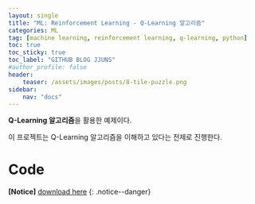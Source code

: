 ```yaml
---
layout: single
title: "ML: Reinforcement Learning - Q-Learning 알고리즘"
categories: ML
tag: [machine learning, reinforcement learning, q-learning, python]
toc: true
toc_sticky: true
toc_label: "GITHUB BLOG JJUNS"
#author_profile: false
header:
    teaser: /assets/images/posts/8-tile-puzzle.png
sidebar:
    nav: "docs"
---
```


**Q-Learning 알고리즘**을 활용한 예제이다.

이 프로젝트는 Q-Learning 알고리즘을 이해하고 있다는 전제로 진행한다.

# Code
**[Notice]** [download here](https://github.com/hchoi256/cs540-AI/tree/main/reinforcement-learning-qlearning)
{: .notice--danger}



